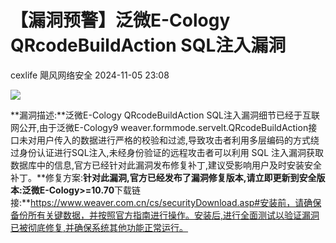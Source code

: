 #  【漏洞预警】泛微E-Cology QRcodeBuildAction SQL注入漏洞   
cexlife  飓风网络安全   2024-11-05 23:08  
  
![](https://mmbiz.qpic.cn/mmbiz_png/ibhQpAia4xu01icFxfvbicQJQtnraZzugMJf18RFpcopF3u1bfuV5ve2GHicjtB6MXuVWibWyLGfq9t51E7icNIWTO7QQ/640?wx_fmt=png&from=appmsg "")  
  
**漏洞描述:**泛微E-Cology QRcodeBuildAction SQL注入漏洞细节已经于互联网公开,由于泛微E-Cology9 weaver.formmode.servelt.QRcodeBuildAction接口未对用户传入的数据进行严格的校验和过滤,导致攻击者利用多层编码的方式绕过身份认证进行SQL注入,未经身份验证的远程攻击者可以利用 SQL 注入漏洞获取数据库中的信息,官方已经针对此漏洞发布修复补丁,建议受影响用户及时安装安全补丁。**修复方案:**针对此漏洞,官方已经发布了漏洞修复版本,请立即更新到安全版本:泛微E-Cology>=10.70**下载链接:**https://www.weaver.com.cn/cs/securityDownload.asp#安装前，请确保备份所有关键数据，并按照官方指南进行操作。安装后,进行全面测试以验证漏洞已被彻底修复,并确保系统其他功能正常运行。  
  
